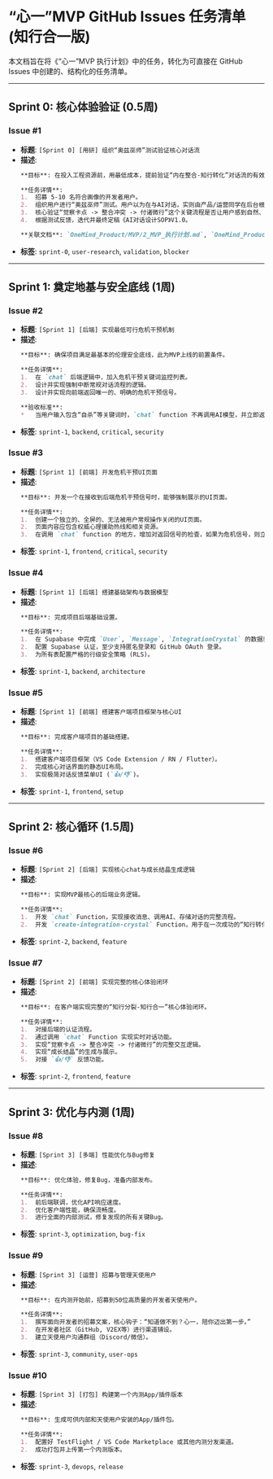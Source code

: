 # “心一”MVP GitHub Issues 任务清单 (知行合一版)

本文档旨在将《“心一”MVP 执行计划》中的任务，转化为可直接在 GitHub Issues 中创建的、结构化的任务清单。

---

## Sprint 0: 核心体验验证 (0.5周)

### Issue #1
*   **标题**: `[Sprint 0] [用研] 组织“奥兹巫师”测试验证核心对话流`
*   **描述**:
    ```markdown
    **目标**: 在投入工程资源前，用最低成本，提前验证“内在整合-知行转化”对话流的有效性。

    **任务详情**:
    1.  招募 5-10 名符合画像的开发者用户。
    2.  组织用户进行“奥兹巫师”测试。用户以为在与AI对话，实则由产品/运营同学在后台根据《AI对话设计SOP》进行手动回复。
    3.  核心验证“觉察卡点 -> 整合冲突 -> 付诸微行”这个关键流程是否让用户感到自然、有效。
    4.  根据测试反馈，迭代并最终定稿《AI对话设计SOP》V1.0。

    **关联文档**: `OneMind_Product/MVP/2_MVP_执行计划.md`, `OneMind_Product/MVP/AI对话设计SOP.md`
    ```
*   **标签**: `sprint-0`, `user-research`, `validation`, `blocker`

---

## Sprint 1: 奠定地基与安全底线 (1周)

### Issue #2
*   **标题**: `[Sprint 1] [后端] 实现最低可行危机干预机制`
*   **描述**:
    ```markdown
    **目标**: 确保项目满足最基本的伦理安全底线，此为MVP上线的前置条件。

    **任务详情**:
    1.  在 `chat` 后端逻辑中，加入危机干预关键词监控列表。
    2.  设计并实现强制中断常规对话流程的逻辑。
    3.  设计并实现向前端返回唯一的、明确的危机干预信号。

    **验收标准**:
    *   当用户输入包含“自杀”等关键词时，`chat` function 不再调用AI模型，并立即返回危机干预信号。
    ```
*   **标签**: `sprint-1`, `backend`, `critical`, `security`

### Issue #3
*   **标题**: `[Sprint 1] [前端] 开发危机干预UI页面`
*   **描述**:
    ```markdown
    **目标**: 开发一个在接收到后端危机干预信号时，能够强制展示的UI页面。

    **任务详情**:
    1.  创建一个独立的、全屏的、无法被用户常规操作关闭的UI页面。
    2.  页面内容应包含权威心理援助热线和相关资源。
    3.  在调用 `chat` function 的地方，增加对返回信号的检查，如果为危机信号，则立即显示此UI。
    ```
*   **标签**: `sprint-1`, `frontend`, `critical`, `security`

### Issue #4
*   **标题**: `[Sprint 1] [后端] 搭建基础架构与数据模型`
*   **描述**:
    ```markdown
    **目标**: 完成项目后端基础设置。

    **任务详情**:
    1.  在 Supabase 中完成 `User`, `Message`, `IntegrationCrystal` 的数据表结构设计。
    2.  配置 Supabase 认证，至少支持匿名登录和 GitHub OAuth 登录。
    3.  为所有表配置严格的行级安全策略 (RLS)。
    ```
*   **标签**: `sprint-1`, `backend`, `architecture`

### Issue #5
*   **标题**: `[Sprint 1] [前端] 搭建客户端项目框架与核心UI`
*   **描述**:
    ```markdown
    **目标**: 完成客户端项目的基础搭建。

    **任务详情**:
    1.  搭建客户端项目框架（VS Code Extension / RN / Flutter）。
    2.  完成核心对话界面的静态UI布局。
    3.  实现极简对话反馈菜单UI (`👍/👎`)。
    ```
*   **标签**: `sprint-1`, `frontend`, `setup`

---

## Sprint 2: 核心循环 (1.5周)

### Issue #6
*   **标题**: `[Sprint 2] [后端] 实现核心chat与成长结晶生成逻辑`
*   **描述**:
    ```markdown
    **目标**: 实现MVP最核心的后端业务逻辑。

    **任务详情**:
    1.  开发 `chat` Function，实现接收消息、调用AI、存储对话的完整流程。
    2.  开发 `create-integration-crystal` Function，用于在一次成功的“知行转化”后，创建成长结晶记录。
    ```
*   **标签**: `sprint-2`, `backend`, `feature`

### Issue #7
*   **标题**: `[Sprint 2] [前端] 实现完整的核心体验闭环`
*   **描述**:
    ```markdown
    **目标**: 在客户端实现完整的“知行分裂-知行合一”核心体验闭环。

    **任务详情**:
    1.  对接后端的认证流程。
    2.  通过调用 `chat` Function 实现实时对话功能。
    3.  实现“觉察卡点 -> 整合冲突 -> 付诸微行”的完整交互逻辑。
    4.  实现“成长结晶”的生成与展示。
    5.  对接 `👍/👎` 反馈功能。
    ```
*   **标签**: `sprint-2`, `frontend`, `feature`

---

## Sprint 3: 优化与内测 (1周)

### Issue #8
*   **标题**: `[Sprint 3] [多端] 性能优化与Bug修复`
*   **描述**:
    ```markdown
    **目标**: 优化体验，修复Bug，准备内部发布。

    **任务详情**:
    1.  前后端联调，优化API响应速度。
    2.  优化客户端性能，确保流畅度。
    3.  进行全面的内部测试，修复发现的所有关键Bug。
    ```
*   **标签**: `sprint-3`, `optimization`, `bug-fix`

### Issue #9
*   **标题**: `[Sprint 3] [运营] 招募与管理天使用户`
*   **描述**:
    ```markdown
    **目标**: 在内测开始前，招募到50位高质量的开发者天使用户。

    **任务详情**:
    1.  撰写面向开发者的招募文案，核心钩子：“知道做不到？心一，陪你迈出第一步。”
    2.  在开发者社区（GitHub, V2EX等）进行渠道铺设。
    3.  建立天使用户沟通群组（Discord/微信）。
    ```
*   **标签**: `sprint-3`, `community`, `user-ops`

### Issue #10
*   **标题**: `[Sprint 3] [打包] 构建第一个内测App/插件版本`
*   **描述**:
    ```markdown
    **目标**: 生成可供内部和天使用户安装的App/插件包。

    **任务详情**:
    1.  配置好 TestFlight / VS Code Marketplace 或其他内测分发渠道。
    2.  成功打包并上传第一个内测版本。
    ```
*   **标签**: `sprint-3`, `devops`, `release`
